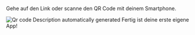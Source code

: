 Gehe auf den Link oder scanne den QR Code mit deinem Smartphone.

![Qr code Description automatically
generated](./img/media/image8.png)
Fertig ist deine erste eigene App!